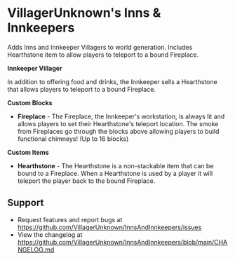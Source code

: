# VillagerUnknown's Inns & Innkeepers

Adds Inns and Innkeeper Villagers to world generation. Includes Hearthstone item to allow players to teleport to a bound Fireplace.

**Innkeeper Villager**

In addition to offering food and drinks, the Innkeeper sells a Hearthstone that allows players to teleport to a bound Fireplace. 

**Custom Blocks**
* **Fireplace** - The Fireplace, the Innkeeper's workstation, is always lit and allows players to set their Hearthstone's teleport location. 
The smoke from Fireplaces go through the blocks above allowing players to build functional chimneys! (Up to 16 blocks) 

**Custom Items**
* **Hearthstone** - The Hearthstone is a non-stackable item that can be bound to a Fireplace. 
When a Hearthstone is used by a player it will teleport the player back to the bound Fireplace.

## Support

* Request features and report bugs at https://github.com/VillagerUnknown/InnsAndInnkeepers/issues
* View the changelog at https://github.com/VillagerUnknown/InnsAndInnkeepers/blob/main/CHANGELOG.md